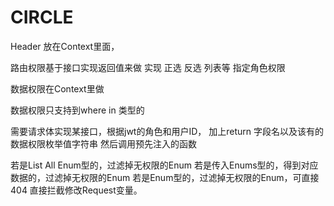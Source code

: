 # CIRCLE

Header 放在Context里面，

路由权限基于接口实现返回值来做
实现 正选 反选 列表等 指定角色权限

数据权限在Context里做

数据权限只支持到where in 类型的

需要请求体实现某接口，根据jwt的角色和用户ID，
加上return 字段名以及该有的数据权限枚举值字符串
然后调用预先注入的函数

若是List All Enum型的，过滤掉无权限的Enum
若是传入Enums型的，得到对应数据的，过滤掉无权限的Enum
若是Enum型的，过滤掉无权限的Enum，可直接404
直接拦截修改Request变量。
